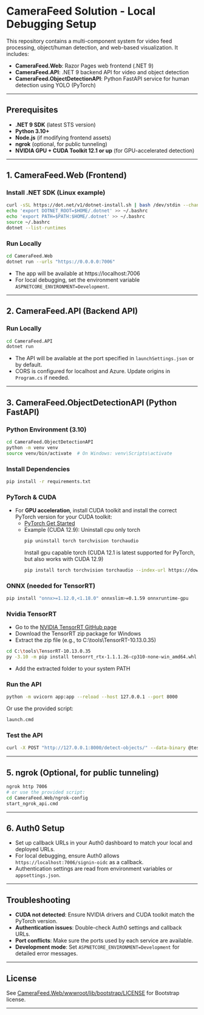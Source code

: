 # CameraFeed Solution - Local Debugging Setup

This repository contains a multi-component system for video feed processing, object/human detection, and web-based visualization. It includes:
- **CameraFeed.Web**: Razor Pages web frontend (.NET 9)
- **CameraFeed.API**: .NET 9 backend API for video and object detection
- **CameraFeed.ObjectDetectionAPI**: Python FastAPI service for human detection using YOLO (PyTorch)

---

## Prerequisites

- **.NET 9 SDK** (latest STS version)
- **Python 3.10+**
- **Node.js** (if modifying frontend assets)
- **ngrok** (optional, for public tunneling)
- **NVIDIA GPU + CUDA Toolkit 12.1 or up** (for GPU-accelerated detection)

---

## 1. CameraFeed.Web (Frontend)

### Install .NET SDK (Linux example)
```sh
curl -sSL https://dot.net/v1/dotnet-install.sh | bash /dev/stdin --channel STS --runtime dotnet
echo 'export DOTNET_ROOT=$HOME/.dotnet' >> ~/.bashrc
echo 'export PATH=$PATH:$HOME/.dotnet' >> ~/.bashrc
source ~/.bashrc
dotnet --list-runtimes
```

### Run Locally
```sh
cd CameraFeed.Web
dotnet run --urls "https://0.0.0.0:7006"
```

- The app will be available at https://localhost:7006
- For local debugging, set the environment variable `ASPNETCORE_ENVIRONMENT=Development`.

---

## 2. CameraFeed.API (Backend API)

### Run Locally
```sh
cd CameraFeed.API
dotnet run
```

- The API will be available at the port specified in `launchSettings.json` or by default.
- CORS is configured for localhost and Azure. Update origins in `Program.cs` if needed.

---

## 3. CameraFeed.ObjectDetectionAPI (Python FastAPI)

### Python Environment (3.10)
```sh
cd CameraFeed.ObjectDetectionAPI
python -m venv venv
source venv/bin/activate  # On Windows: venv\Scripts\activate
``` 

### Install Dependencies
```sh
pip install -r requirements.txt
```

### PyTorch & CUDA
- For **GPU acceleration**, install CUDA toolkit and install the correct PyTorch version for your CUDA toolkit:
  - [PyTorch Get Started](https://pytorch.org/get-started/locally/)
  - Example (CUDA 12.9):
    Uninstall cpu only torch
    ```sh
    pip uninstall torch torchvision torchaudio
    ```
    Install gpu capable torch (CUDA 12.1 is latest supported for PyTorch, but also works with CUDA 12.9)
    ```sh
    pip install torch torchvision torchaudio --index-url https://download.pytorch.org/whl/cu121
    ```
### ONNX (needed for TensorRT)
  ```sh
  pip install "onnx>=1.12.0,<1.18.0" onnxslim>=0.1.59 onnxruntime-gpu
  ```

### Nvidia TensorRT
  - Go to the [NVIDIA TensorRT GitHub page](https://github.com/NVIDIA/TensorRT?tab=readme-ov-file)
  - Download the TensorRT zip package for Windows
  - Extract the zip file (e.g., to C:\tools\TensorRT-10.13.0.35)
  ```sh
  cd C:\tools\TensorRT-10.13.0.35
  py -3.10 -m pip install tensorrt_rtx-1.1.1.26-cp310-none-win_amd64.whl
  ```
  - Add the extracted folder to your system PATH

### Run the API
```sh
python -m uvicorn app:app --reload --host 127.0.0.1 --port 8000
```
Or use the provided script:
```sh
launch.cmd
```

### Test the API
```sh
curl -X POST "http://127.0.0.1:8000/detect-objects/" --data-binary @test.jpeg --output result.jpeg
```

---

## 5. ngrok (Optional, for public tunneling)

```sh
ngrok http 7006
# or use the provided script:
cd CameraFeed.Web/ngrok-config
start_ngrok_api.cmd
```

---

## 6. Auth0 Setup
- Set up callback URLs in your Auth0 dashboard to match your local and deployed URLs.
- For local debugging, ensure Auth0 allows `https://localhost:7006/signin-oidc` as a callback.
- Authentication settings are read from environment variables or `appsettings.json`.

---

## Troubleshooting
- **CUDA not detected**: Ensure NVIDIA drivers and CUDA toolkit match the PyTorch version.
- **Authentication issues**: Double-check Auth0 settings and callback URLs.
- **Port conflicts**: Make sure the ports used by each service are available.
- **Development mode**: Set `ASPNETCORE_ENVIRONMENT=Development` for detailed error messages.

---

## License
See [CameraFeed.Web/wwwroot/lib/bootstrap/LICENSE](CameraFeed.Web/wwwroot/lib/bootstrap/LICENSE) for Bootstrap license.

---

